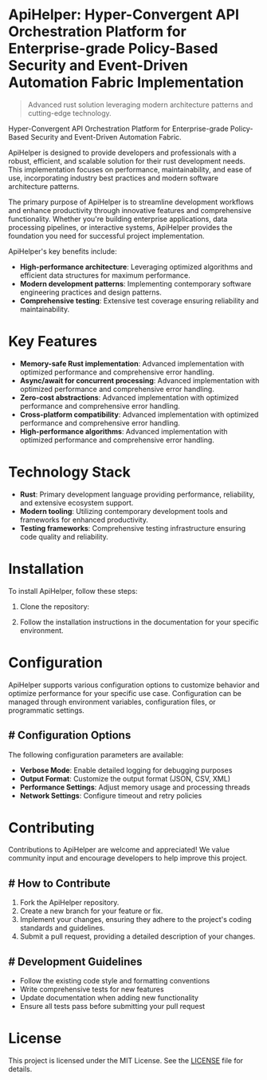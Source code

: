 <!-- fallback_ApiHelper_20251020003420_67100 -->

# ApiHelper: Hyper-Convergent API Orchestration Platform for Enterprise-grade Policy-Based Security and Event-Driven Automation Fabric Implementation
> Advanced rust solution leveraging modern architecture patterns and cutting-edge technology.

Hyper-Convergent API Orchestration Platform for Enterprise-grade Policy-Based Security and Event-Driven Automation Fabric.

ApiHelper is designed to provide developers and professionals with a robust, efficient, and scalable solution for their rust development needs. This implementation focuses on performance, maintainability, and ease of use, incorporating industry best practices and modern software architecture patterns.

The primary purpose of ApiHelper is to streamline development workflows and enhance productivity through innovative features and comprehensive functionality. Whether you're building enterprise applications, data processing pipelines, or interactive systems, ApiHelper provides the foundation you need for successful project implementation.

ApiHelper's key benefits include:

* **High-performance architecture**: Leveraging optimized algorithms and efficient data structures for maximum performance.
* **Modern development patterns**: Implementing contemporary software engineering practices and design patterns.
* **Comprehensive testing**: Extensive test coverage ensuring reliability and maintainability.

# Key Features

* **Memory-safe Rust implementation**: Advanced implementation with optimized performance and comprehensive error handling.
* **Async/await for concurrent processing**: Advanced implementation with optimized performance and comprehensive error handling.
* **Zero-cost abstractions**: Advanced implementation with optimized performance and comprehensive error handling.
* **Cross-platform compatibility**: Advanced implementation with optimized performance and comprehensive error handling.
* **High-performance algorithms**: Advanced implementation with optimized performance and comprehensive error handling.

# Technology Stack

* **Rust**: Primary development language providing performance, reliability, and extensive ecosystem support.
* **Modern tooling**: Utilizing contemporary development tools and frameworks for enhanced productivity.
* **Testing frameworks**: Comprehensive testing infrastructure ensuring code quality and reliability.

# Installation

To install ApiHelper, follow these steps:

1. Clone the repository:


2. Follow the installation instructions in the documentation for your specific environment.

# Configuration

ApiHelper supports various configuration options to customize behavior and optimize performance for your specific use case. Configuration can be managed through environment variables, configuration files, or programmatic settings.

## # Configuration Options

The following configuration parameters are available:

* **Verbose Mode**: Enable detailed logging for debugging purposes
* **Output Format**: Customize the output format (JSON, CSV, XML)
* **Performance Settings**: Adjust memory usage and processing threads
* **Network Settings**: Configure timeout and retry policies

# Contributing

Contributions to ApiHelper are welcome and appreciated! We value community input and encourage developers to help improve this project.

## # How to Contribute

1. Fork the ApiHelper repository.
2. Create a new branch for your feature or fix.
3. Implement your changes, ensuring they adhere to the project's coding standards and guidelines.
4. Submit a pull request, providing a detailed description of your changes.

## # Development Guidelines

* Follow the existing code style and formatting conventions
* Write comprehensive tests for new features
* Update documentation when adding new functionality
* Ensure all tests pass before submitting your pull request

# License

This project is licensed under the MIT License. See the [LICENSE](https://github.com/xxxPOUPOUxxx/ApiHelper/blob/main/LICENSE) file for details.
